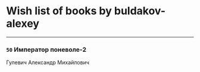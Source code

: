 # Wish list of books by buldakov-alexey
---

### `50` Император поневоле-2
Гулевич Александр Михайлович

